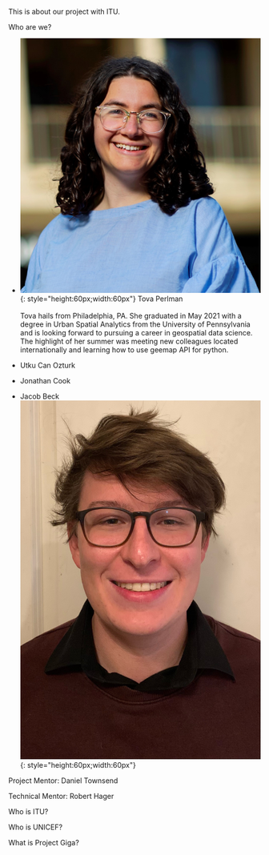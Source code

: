 This is about our project with ITU.

Who are we?

- ![Image](Images/cropped.jpg){: style="height:60px;width:60px"} Tova Perlman <br></br>
Tova hails from Philadelphia, PA. She graduated in May 2021 with a degree in Urban Spatial Analytics from the University of Pennsylvania and is looking forward to pursuing a career in geospatial data science. The highlight of her summer was meeting new colleagues located internationally and learning how to use geemap API for python. 

- Utku Can Ozturk
- Jonathan Cook
- Jacob Beck
![Image](Images/image0.jpeg){: style="height:60px;width:60px"}

Project Mentor:
Daniel Townsend

Technical Mentor: 
Robert Hager

Who is ITU?

Who is UNICEF?

What is Project Giga?
